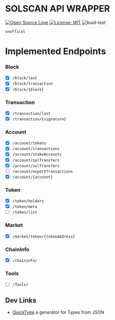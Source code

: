 # SOLSCAN API WRAPPER

[![Open Source Love](https://badges.frapsoft.com/os/v1/open-source.svg?v=103)](https://github.com/ellerbrock/open-source-badges/)
[![License: MIT](https://img.shields.io/badge/License-MIT-yellow.svg)](https://opensource.org/licenses/MIT)
![buid-test](https://github.com/DerZwergGimli/solscan-api/actions/workflows/build-test.yml/badge.svg)

``unoffical``

# Implemented Endpoints

### Block

- [x] ``/block/last``
- [x] ``/block/transaction``
- [x] ``/block/{block}``

### Transaction

- [x] ``/transaction/last``
- [x] ``/transaction/{signature}``

### Account

- [x] ``/account/tokens``
- [x] ``/account/transactions``
- [x] ``/account/stakeAccounts``
- [x] ``/account/splTransfers``
- [x] ``/account/solTransfers``
- [ ] ``/account/exportTransactions``
- [x] ``/account/{account}``

### Token

- [x] ``/token/holders``
- [x] ``/token/meta``
- [ ] ``/token/list``

### Market

- [x] ``/market/token/{tokenAddress}``

### ChainInfo

- [x] ``/chaininfo/``

### Tools

- [ ] ``/Tools/``

## Dev Links

- [QuickType](https://app.quicktype.io/) a generator for Types from JSON
